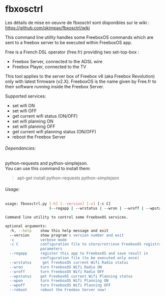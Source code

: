 fbxosctrl
=========

Les détails de mise en oeuvre de fbxosctrl sont disponibles sur le wiki : https://github.com/skimpax/fbxosctrl/wiki


This command line utility handles some FreeboxOS commands which are sent to a
freebox server to be executed within FreeboxOS app.

Free is a French DSL operator (free.fr) providing two set-top-box :
  * Freebox Server, connected to the ADSL wire
  * Freebox Player, connected to the TV

This tool applies to the server box of Freebox v6 (aka Freebox Revolution) only with latest firmware (v2.X).
FreeboxOS is the name given by Free.fr to their software running inside the Freebox Server.

Supported services:
  - set wifi ON
  - set wifi OFF
  - get current wifi status (ON/OFF)
  - set wifi planning ON
  - set wifi planning OFF
  - get current wifi planning status (ON/OFF)
  - reboot the Freebox Server

###### Dependancies:
python-requests and python-simplejson.  
You can use this command to install them:  
> apt-get install python-requests python-simplejson


###### Usage:

```bash
usage: fbxosctrl.py [-h] [--version] [-v] [-c C]
                    (--regapp | --wrstatus | --wron | --wroff | --wpstatus | --wpon | --wpoff | --reboot | --dhcpleases)

Command line utility to control some FreeboxOS services.

optional arguments:
  -h, --help    show this help message and exit
  --version     show program's version number and exit
  -v            verbose mode
  -c C          configuration file to store/retrieve FreeboxOS registration
                parameters
  --regapp      register this app to FreeboxOS and save result in
                configuration file (to be executed only once)
  --wrstatus     get FreeboxOS current Wifi Radio status
  --wron        turn FreeboxOS Wifi Radio ON
  --wroff       turn FreeboxOS Wifi Radio OFF
  --wpstatus    get FreeboxOS current Wifi Planning status
  --wpon        turn FreeboxOS Wifi Planning ON
  --wpoff       turn FreeboxOS Wifi Planning OFF
  --reboot      reboot the Freebox Server now!
```


